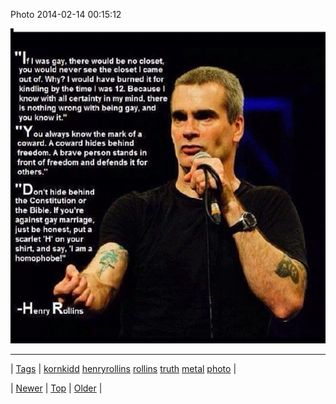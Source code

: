 <!--
title: Photo 2014-02-14 00
date: 2020-06-28T15:27:00.264Z
tags: kornkidd, henryrollins, rollins, truth, metal, photo
-->


Photo 2014-02-14 00:15:12

![](76577078648-0.jpg)

<!--BOTTOM-POST-NAVIGATION-->
---

| [Tags](tags.md) | [kornkidd](tag-kornkidd.md) [henryrollins](tag-henryrollins.md) [rollins](tag-rollins.md) [truth](tag-truth.md) [metal](tag-metal.md) [photo](tag-photo.md) |

| [Newer](76576565792.md) | [Top](index.md) | [Older](76577239996.md) |